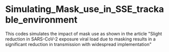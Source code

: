 # Simulating_Mask_use_in_SSE_trackable_environment
This codes simulates the impact of mask use as shown in the article "Slight reduction in SARS-CoV-2 exposure viral load due to masking results in a significant reduction in transmission with widespread implementation"

